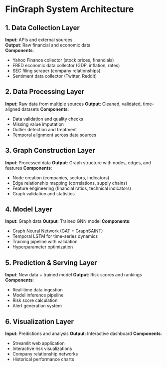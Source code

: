 # FinGraph System Architecture

## 1. Data Collection Layer
**Input**: APIs and external sources  
**Output**: Raw financial and economic data  
**Components**:
- Yahoo Finance collector (stock prices, financials)
- FRED economic data collector (GDP, inflation, rates)
- SEC filing scraper (company relationships)
- Sentiment data collector (Twitter, Reddit)

## 2. Data Processing Layer  
**Input**: Raw data from multiple sources
**Output**: Cleaned, validated, time-aligned datasets
**Components**:
- Data validation and quality checks
- Missing value imputation
- Outlier detection and treatment
- Temporal alignment across data sources

## 3. Graph Construction Layer
**Input**: Processed data
**Output**: Graph structure with nodes, edges, and features
**Components**:
- Node creation (companies, sectors, indicators)
- Edge relationship mapping (correlations, supply chains)
- Feature engineering (financial ratios, technical indicators)
- Graph validation and statistics

## 4. Model Layer
**Input**: Graph data
**Output**: Trained GNN model
**Components**:
- Graph Neural Network (GAT + GraphSAINT)
- Temporal LSTM for time-series dynamics
- Training pipeline with validation
- Hyperparameter optimization

## 5. Prediction & Serving Layer
**Input**: New data + trained model
**Output**: Risk scores and rankings
**Components**:
- Real-time data ingestion
- Model inference pipeline
- Risk score calculation
- Alert generation system

## 6. Visualization Layer
**Input**: Predictions and analysis
**Output**: Interactive dashboard
**Components**:
- Streamlit web application
- Interactive risk visualizations
- Company relationship networks
- Historical performance charts